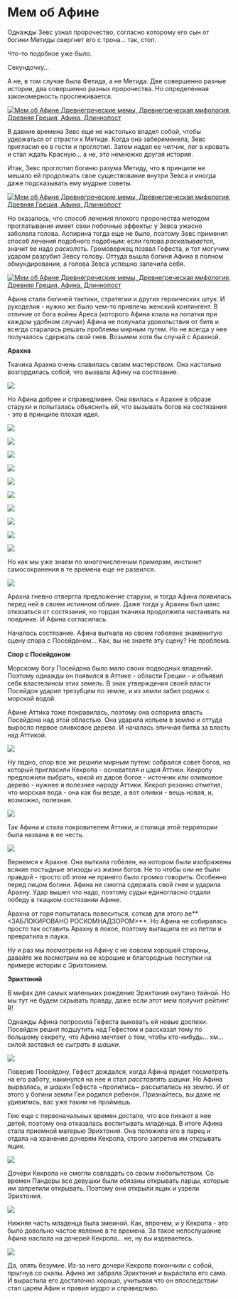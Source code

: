 # Мем об Афине

Однажды Зевс узнал пророчество, согласно которому его сын от богини Метиды свергнет его с трона… так, стоп.

Что-то подобное уже было.

Секундочку…

А не, в том случае была Фетида, а не Метида. Две совершенно разные истории, два совершенно разных пророчества. Но определенная закономерность прослеживается.

[![Мем об Афине Древнегреческие мемы, Древнегреческая мифология, Древняя Греция, Афина, Длиннопост](https://cs8.pikabu.ru/post_img/2017/04/23/5/1492932365117025919.jpg)](https://cs8.pikabu.ru/post_img/big/2017/04/23/5/1492932365117025919.jpg)

В давние времена Зевс еще не настолько владел собой, чтобы удержаться от страсти к Метиде. Когда она забеременела, Зевс пригласил ее в гости и проглотил. Затем надел ее чепчик, лег в кровать и стал ждать Красную… а не, это немножко другая история.

Итак, Зевс проглотил богиню разума Метиду, что в принципе не мешало ей продолжать свое существование внутри Зевса и иногда даже подсказывать ему мудрые советы.

[![Мем об Афине Древнегреческие мемы, Древнегреческая мифология, Древняя Греция, Афина, Длиннопост](https://cs8.pikabu.ru/post_img/2017/04/23/5/1492932410149618867.jpg)](https://cs8.pikabu.ru/post_img/big/2017/04/23/5/1492932410149618867.jpg)

Но оказалось, что способ лечения плохого пророчества методом проглатывания имеет свои побочные эффекты: у Зевса ужасно заболела голова. Аспирина тогда еще не было, поэтому Зевс применил способ лечения подобного подобным: если голова _раскалывается_, значит ее надо _расколоть_. Громовержец позвал Гефеста, и тот могучим ударом разрубил Зевсу голову. Оттуда вышла богиня Афина в полном обмундировании, а голова Зевса успешно залечила себя.

[![Мем об Афине Древнегреческие мемы, Древнегреческая мифология, Древняя Греция, Афина, Длиннопост](https://cs9.pikabu.ru/post_img/2017/04/23/5/1492932481134292696.jpg)](https://cs9.pikabu.ru/post_img/2017/04/23/5/1492932481134292696.jpg)

Афина стала богиней тактики, стратегии и других героических штук. И рукоделия - нужно же было чем-то привлечь женский контингент. В отличие от бога войны Ареса (которого Афина клала на лопатки при каждом удобном случае) Афина не получала удовольствия от битв и всегда старалась решать проблемы мирным путем. Но не всегда у нее получалось сдержать свой гнев. Возьмем хотя бы случай с Арахной.

**Арахна**

Ткачиха Арахна очень славилась своим мастерством. Она настолько возгордилась собой, что вызвала Афину на состязание.

![](https://cs9.pikabu.ru/post_img/2017/04/23/5/1492932525196787143.jpg)

Но Афина добрее и справедливее. Она явилась к Арахне в образе старухи и попыталась объяснить ей, что вызывать богов на состязания - это в принципе плохая идея.

![](https://cs8.pikabu.ru/post_img/big/2017/04/23/5/1492932554143941075.png)

![](https://cs8.pikabu.ru/post_img/big/2017/04/23/5/1492932559189938889.png)

![](https://cs8.pikabu.ru/post_img/big/2017/04/23/5/1492932561113465811.png)

![](https://cs9.pikabu.ru/post_img/big/2017/04/23/5/1492932659110459400.png)

![](https://cs9.pikabu.ru/post_img/big/2017/04/23/5/1492932672149959666.png)

![](https://cs9.pikabu.ru/post_img/big/2017/04/23/5/1492932681142642216.png)

![](https://cs9.pikabu.ru/post_img/big/2017/04/23/5/1492932688137619851.png)

![](https://cs9.pikabu.ru/post_img/big/2017/04/23/5/1492932698130895632.png)

![](https://cs8.pikabu.ru/post_img/big/2017/04/23/5/1492932726136892994.png)

![](https://cs8.pikabu.ru/post_img/big/2017/04/23/5/1492932736187132199.jpg)

Но как мы уже знаем по многочисленным примерам, инстинкт самосохранения в те времена еще не развился.

![](https://cs8.pikabu.ru/post_img/2017/04/23/5/1492932756141231302.jpg)

Арахна гневно отвергла предложение старухи, и тогда Афина появилась перед ней в своем истинном облике. Даже тогда у Арахны был шанс отказаться от состязания, но гордая ткачиха продолжила настаивать на поединке. И Афина согласилась.

Началось состязание. Афина выткала на своем гобелене знаменитую сцену спора с Посейдоном… Как, вы не знаете эту сцену? Не проблема.

**Спор с Посейдоном**

Морскому богу Посейдона было мало своих подводных владений. Поэтому однажды он появился в Аттике - области Греции - и объявил себя властелином этих земель. В знак утверждения своей власти Посейдон ударил трезубцем по земле, и из земли забил родник с морской водой.

Афине Аттика тоже понравилась, поэтому она оспорила власть Посейдона над этой областью. Она ударила копьем в землю и оттуда выросло первое оливковое дерево. И началась эпичная битва за власть над Аттикой.

![](https://cs9.pikabu.ru/post_img/big/2017/04/23/5/149293280911417097.jpg)

Ну ладно, спор все же решили мирным путем: собрался совет богов, на который пригласили Кекропа - основателя и царя Аттики. Кекропу предложили выбрать, какой из даров богов - источник или оливковое дерево - нужнее и полезнее народу Аттики. Кекроп резонно отметил, что морская вода - она как бы везде, а вот оливки - вещь новая, и, возможно, полезная.

![](https://cs8.pikabu.ru/post_img/big/2017/04/23/5/1492932855187285775.jpg)

Так Афина и стала покровителем Аттики, и столица этой территории была названа в ее честь.

![](https://cs8.pikabu.ru/post_img/2017/04/23/5/1492932872170465176.jpg)

Вернемся к Арахне. Она выткала гобелен, на котором были изображены всякие постыдные эпизоды из жизни богов. Не то чтобы они не были правдой - просто об этом не принято было громко говорить. Особенно перед лицом богини. Афина не смогла сдержать свой гнев и ударила Арахну. Удар вышел что надо, поэтому судьи единогласно отдали победу в ткацком состязании Афине.

Арахна от горя попыталась повеситься, соткав для этого ве**<ЗАБЛОКИРОВАНО РОСКОМНАДЗОРОМ>**. Но Афина не собиралась просто так оставить Арахну в покое, поэтому вытащила ее из петли и превратила в паука.

Ну и раз мы посмотрели на Афину с не совсем хорошей стороны, давайте же посмотрим на ее хорошие и благородные поступки на примере истории с Эрихтонием.

**Эрихтоний**

В мифах для самых маленьких рождение Эрихтония окутано тайной. Но мы тут не будем скрывать правду, даже если этот мем получит рейтинг R!

Однажды Афина попросила Гефеста выковать ей новые доспехи. Посейдон решил подшутить над Гефестом и рассказал тому по большому секрету, что Афина мечтает о том, чтобы кто-нибудь… хм… силой заставил ее _сыграть в шашки_.

![](https://cs8.pikabu.ru/post_img/2017/04/23/5/1492932970155397533.jpg)

Поверив Посейдону, Гефест дождался, когда Афина придет посмотреть на его работу, накинулся на нее и стал _расставлять шашки_. Но Афина вырвалась, и _шашки_ Гефеста ~пролились~ рассыпались на землю. И от этого у богини земли Геи родился ребенок. Признайтесь, вы даже не удивились, вас уже таким не проймешь.

Гею еще с первоначальных времен достало, что все пихают в нее детей, поэтому она отказалась воспитывать младенца. В итоге Афина стала приемной матерью Эрихтония. Она положила его в ларец и отдала на хранение дочерям Кекропа, строго запретив им открывать ящик.

![](https://cs9.pikabu.ru/post_img/big/2017/04/23/5/1492933037123185492.jpg)

Дочери Кекропа не смогли совладать со своим любопытством. Со времен Пандоры все девушки были обязаны открывать ларцы, которые им запретили открывать. Поэтому они открыли ящик и узрели Эрихтония.

![](https://cs8.pikabu.ru/post_img/big/2017/04/23/5/1492933058120474893.jpg)

Нижняя часть младенца была змеиной. Как, впрочем, и у Кекропа - это было довольно частое явление в те времена. За такое непослушание Афина наслала на дочерей Кекропа… не, ну вы издеваетесь.

![](https://cs8.pikabu.ru/post_img/big/2017/04/23/5/1492933083164860919.jpg)

Да, опять безумие. Из-за него дочери Кекропа покончили с собой, прыгнув со скалы. Афина же забрала Эрихтония и вырастила его сама. И вырастила его достаточно хорошо, учитывая что он впоследствии стал царем Афин и правил мудро и справедливо.
